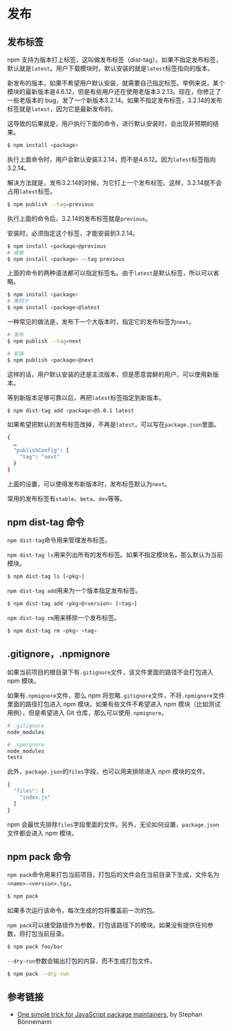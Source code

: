 # 发布

## 发布标签

npm 支持为版本打上标签，这叫做发布标签（dist-tag）。如果不指定发布标签，默认就是`latest`。用户下载模块时，默认安装的就是`latest`标签指向的版本。

新发布的版本，如果不希望用户默认安装，就需要自己指定标签。举例来说，某个模块的最新版本是4.6.12，但是有些用户还在使用老版本3.2.13。现在，你修正了一些老版本的 bug，发了一个新版本3.2.14。如果不指定发布标签，3.2.14的发布标签就是`latest`，因为它是最新发布的。

这导致的后果就是，用户执行下面的命令，进行默认安装时，会出现非预期的结果。

```bash
$ npm install <package>
```

执行上面命令时，用户会默认安装3.2.14，而不是4.6.12。因为`latest`标签指向3.2.14。

解决方法就是，发布3.2.14的时候，为它打上一个发布标签。这样，3.2.14就不会占用`latest`标签。

```bash
$ npm publish --tag=previous
```

执行上面的命令后，3.2.14的发布标签就是`previous`。

安装时，必须指定这个标签，才能安装到3.2.14。

```bash
$ npm install <package>@previous
# 或者
$ npm install <package> --tag previous
```

上面的命令的两种语法都可以指定标签名。由于`latest`是默认标签，所以可以省略。

```bash
$ npm install <package>
# 等同于
$ npm install <package>@latest
```

一种常见的做法是，发布下一个大版本时，指定它的发布标签为`next`。

```bash
# 发布
$ npm publish --tag=next

# 安装
$ npm publish <package>@next
```

这样的话，用户默认安装的还是主流版本，但是愿意尝鲜的用户，可以使用新版本。

等到新版本足够可靠以后，再把`latest`标签指定到新版本。

```bash
$ npm dist-tag add <package>@5.0.1 latest
```

如果希望把默认的发布标签改掉，不再是`latest`，可以写在`package.json`里面。

```bash
{
  …
  "publishConfig": {
    "tag": "next"
  }
}
```

上面的设置，可以使得发布新版本时，发布标签默认为`next`。

常用的发布标签有`stable`、`beta`、`dev`等等。

## npm dist-tag 命令

`npm dist-tag`命令用来管理发布标签。

`npm dist-tag ls`用来列出所有的发布标签。如果不指定模块名，那么默认为当前模块。

```bash
$ npm dist-tag ls [<pkg>]
```

`npm dist-tag add`用来为一个版本指定发布标签。

```bash
$ npm dist-tag add <pkg>@<version> [<tag>]
```

`npm dist-tag rm`用来移除一个发布标签。

```bash
$ npm dist-tag rm <pkg> <tag>
```

## .gitignore，.npmignore

如果当前项目的根目录下有`.gitignore`文件，该文件里面的路径不会打包进入 npm 模块。

如果有`.npmignore`文件，那么 npm 将忽略`.gitignore`文件，不将`.npmignore`文件里面的路径打包进入 npm 模块。如果有些文件不希望进入 npm 模块（比如测试用例），但是希望进入 Git 仓库，那么可以使用`.npmignore`。

```bash
# .gitignore
node_modules

# .npmignore
node_modules
tests
```

此外，`package.json`的`files`字段，也可以用来排除进入 npm 模块的文件。

```javascript
{
  "files": [
    "index.js"
  ]
}
```

npm 会最优先排除`files`字段里面的文件。另外，无论如何设置，`package.json`文件都会进入 npm 模块。

## npm pack 命令

`npm pack`命令用来打包当前项目，打包后的文件会在当前目录下生成，文件名为`<name>-<version>.tgz`。

```bash
$ npm pack
```

如果多次运行该命令，每次生成的包将覆盖前一次的包。

`npm pack`可以接受路径作为参数，打包该路径下的模块。如果没有提供任何参数，将打包当前目录。

```bash
$ npm pack foo/bar
```

`--dry-run`参数会输出打包的内容，而不生成打包文件。

```bash
$ npm pack --dry-run
```

## 参考链接

- [One simple trick for JavaScript package maintainers](https://blog.greenkeeper.io/one-simple-trick-for-javascript-package-maintainers-to-avoid-breaking-their-user-s-software-and-to-6edf06dc5617), by Stephan Bönnemann
